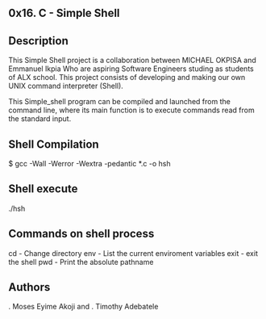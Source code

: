 ## 0x16. C - Simple Shell

## Description

This Simple Shell project is a collaboration between MICHAEL OKPISA and Emmanuel Ikpia Who are aspiring Software Engineers studing as students of ALX school. This project consists of developing and making our own UNIX command interpreter (Shell).

This Simple_shell program can be compiled and launched from the command line, where its main function is to execute commands read from the standard input.

## Shell Compilation

$ gcc -Wall -Werror -Wextra -pedantic *.c -o hsh

## Shell execute

./hsh

## Commands on shell process

cd - Change directory
env - List the current enviroment variables
exit - exit the shell
pwd - Print the absolute pathname

## Authors

. Moses Eyime Akoji and 
. Timothy Adebatele
